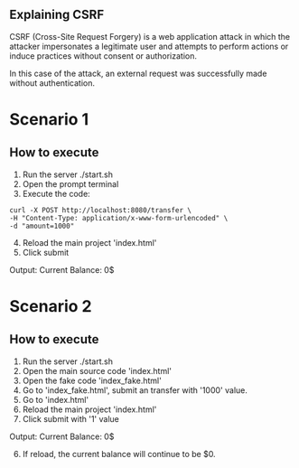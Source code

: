## Explaining CSRF

CSRF (Cross-Site Request Forgery) is a web application attack in which the attacker impersonates a legitimate user and attempts to perform actions or induce practices without consent or authorization.

In this case of the attack, an external request was successfully made without authentication.

# Scenario 1 

## How to execute

1. Run the server ./start.sh
2. Open the prompt terminal
3. Execute the code:

```
curl -X POST http://localhost:8080/transfer \
-H "Content-Type: application/x-www-form-urlencoded" \
-d "amount=1000"
```

4. Reload the main project 'index.html'
5. Click submit

Output: Current Balance: 0$

# Scenario 2

## How to execute

1. Run the server ./start.sh
2. Open the main source code 'index.html'
3. Open the fake code 'index_fake.html'
4. Go to 'index_fake.html', submit an transfer with '1000' value.
5. Go to 'index.html'
4. Reload the main project 'index.html'
5. Click submit with '1' value

Output: Current Balance: 0$

6. If reload, the current balance will continue to be $0.